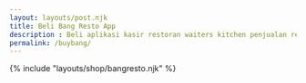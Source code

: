 ```yaml
---
layout: layouts/post.njk
title: Beli Bang Resto App
description : Beli aplikasi kasir restoran waiters kitchen penjualan restoran cafe rumah makan lengkap.
permalink: /buybang/
---
```


{% include "layouts/shop/bangresto.njk" %}
